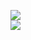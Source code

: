 [![](https://img.shields.io/badge/Made%20With-Github%20Spray-lightgrey.svg?style=for-the-badge&logo=github)](https://github.com/Annihil/github-spray#4855)  
[![](https://i.imgur.com/2DrTn0Z.gif)](https://github.com/Annihil/github-spray)